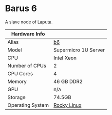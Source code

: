 
# Barus 6

A slave node of [Laputa](/systems/laputa).

**Hardware Info** | |
---|---
Alias | [b6]()
Model | Supermicro 1U Server
CPU | Intel Xeon
Number of CPUs | 2
CPU Cores | 4
Memory | 46 GB DDR2
GPU | n/a
Storage | 74.5GB
Operating System | [Rocky Linux](https://rockylinux.org/)
